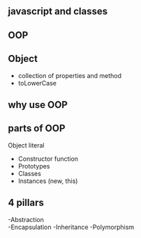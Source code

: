 ## javascript and classes 

## OOP

## Object
- collection of properties and method
- toLowerCase

## why use OOP

## parts of OOP
Object literal
- Constructor function
- Prototypes
- Classes
- Instances (new, this)

## 4 pillars
-Abstraction  
-Encapsulation
-Inheritance
-Polymorphism